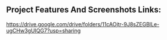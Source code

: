 ## Project Features And Screenshots Links:

https://drive.google.com/drive/folders/11cAOjtr-9J8sZEGBlLe-ugCHw3gUIQG7?usp=sharing
